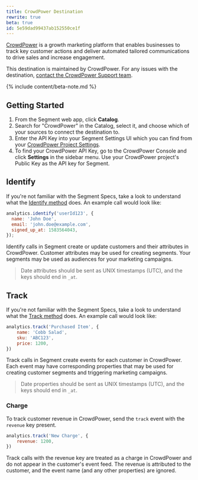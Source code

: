 ```yaml
---
title: CrowdPower Destination
rewrite: true
beta: true
id: 5e59dad99437ab152550ce1f
---
```

[CrowdPower](https://crowdpower.io/?utm_source=segmentio&utm_medium=docs&utm_campaign=partners) is a growth marketing platform that enables businesses to track key customer actions and deliver automated tailored communications to drive sales and increase engagement.

This destination is maintained by CrowdPower. For any issues with the destination, [contact the CrowdPower Support team](mailto:support@crowdpower.io).

{% include content/beta-note.md %}


## Getting Started



1. From the Segment web app, click **Catalog**.
2. Search for "CrowdPower" in the Catalog, select it, and choose which of your sources to connect the destination to.
3. Enter the API Key into your Segment Settings UI which you can find from your [CrowdPower Project Settings](https://app.crowdpower.io).
4. To find your CrowdPower API Key, go to the CrowdPower Console and click **Settings** in the sidebar menu. Use your CrowdPower project's Public Key as the API key for Segment.

## Identify

If you're not familiar with the Segment Specs, take a look to understand what the [Identify method](/docs/connections/spec/identify/) does. An example call would look like:

```js
analytics.identify('userId123', {
  name: 'John Doe',
  email: 'john.doe@example.com',
  signed_up_at: 1583564043,
});
```

Identify calls in Segment create or update customers and their attributes in CrowdPower. Customer attributes may be used for creating segments. Your segments may be used as audiences for your marketing campaigns.

> Date attributes should be sent as UNIX timestamps (UTC), and the keys should end in `_at`.


## Track

If you're not familiar with the Segment Specs, take a look to understand what the [Track method](/docs/connections/spec/track/) does. An example call would look like:

```js
analytics.track('Purchased Item', {
    name: 'Cobb Salad',
    sku: 'ABC123',
    price: 1200,
})
```

Track calls in Segment create events for each customer in CrowdPower. Each event may have corresponding properties that may be used for creating customer segments and triggering marketing campaigns.

> Date properties should be sent as UNIX timestamps (UTC), and the keys should end in `_at`.

### Charge

To track customer revenue in CrowdPower, send the `track` event with the `revenue` key present.

```js
analytics.track('New Charge', {
    revenue: 1200,
})
```

Track calls with the revenue key are treated as a charge in CrowdPower and do not appear in the customer's event feed. The revenue is attributed to the customer, and the event name (and any other properties) are ignored.
